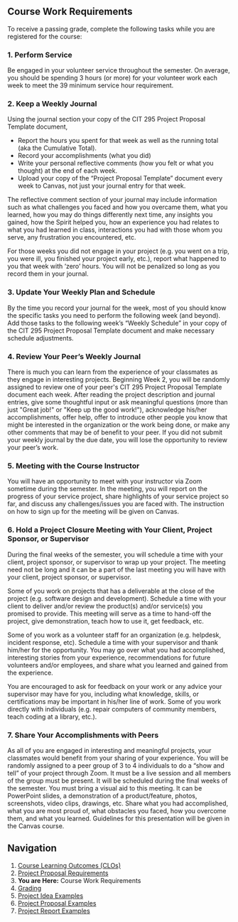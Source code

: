 ## Course Work Requirements
To receive a passing grade, complete the following tasks while you are registered 
for the course:

### 1. Perform Service
Be engaged in your volunteer service throughout the semester. On average, you should
be spending 3 hours (or more) for your volunteer work each week to meet the 39
minimum service hour requirement.

### 2. Keep a Weekly Journal
Using the journal section your copy of the CIT 295 Project Proposal Template document, 
- Report the hours you spent for that week as well as the running total (aka the Cumulative Total).
- Record your accomplishments (what you did)
- Write your personal reflective comments (how you felt or what you thought) at the end of each week. 
- Upload your copy of the “Project Proposal Template” document every week to Canvas, 
not just your journal entry for that week. 

The reflective comment section of your journal may include information such as
what challenges you faced and how you overcame them, what you learned, how you
may do things differently next time, any insights you gained, how the Spirit helped you,
how an experience you had relates to what you had learned in class, interactions you
had with those whom you serve, any frustration you encountered, etc. 

For those weeks you did not engage in your project (e.g. you went on a trip, you were
ill, you finished your project early, etc.), report what happened to you that week with
‘zero’ hours. You will not be penalized so long as you record them in your journal.

### 3. Update Your Weekly Plan and Schedule
By the time you record your journal for the week, most of you should know the specific
tasks you need to perform the following week (and beyond). Add those tasks to the
following week’s “Weekly Schedule” in your copy of the CIT 295 Project Proposal Template 
document and make necessary schedule adjustments.

### 4. Review Your Peer’s Weekly Journal
There is much you can learn from the experience of your classmates as they engage in
interesting projects. Beginning Week 2, you will be randomly assigned to review one of
your peer's CIT 295 Project Proposal Template document each week. After reading
the project description and journal entries, give some thoughtful input or ask meaningful
questions (more than just "Great job!" or "Keep up the good work!"), acknowledge
his/her accomplishments, offer help, offer to introduce other people you know that might be
interested in the organization or the work being done, or make any other comments that
may be of benefit to your peer. If you did not submit your weekly journal by the due
date, you will lose the opportunity to review your peer’s work.

### 5. Meeting with the Course Instructor
You will have an opportunity to meet with your instructor via Zoom sometime during
the semester. In the meeting, you will report on the progress of your service project,
share highlights of your service project so far, and discuss any challenges/issues you are
faced with. The instruction on how to sign up for the meeting will be given on Canvas.

### 6. Hold a Project Closure Meeting with Your Client, Project Sponsor, or Supervisor
During the final weeks of the semester, you will schedule a time with your client, project
sponsor, or supervisor to wrap up your project. The meeting need not be long and it
can be a part of the last meeting you will have with your client, project sponsor, or
supervisor.

Some of you work on projects that has a deliverable at the close of the project (e.g.
software design and development). Schedule a time with your client to deliver and/or review
the product(s) and/or service(s) you promised to provide. This meeting will serve as a time 
to hand-off the project, give demonstration, teach how to use it, get feedback, etc.

Some of you work as a volunteer staff for an organization (e.g. helpdesk, incident response, etc). 
Schedule a time with your supervisor and thank him/her for the opportunity. You may go over
what you had accomplished, interesting stories from your experience, recommendations for 
future volunteers and/or employees, and share what you learned and gained from the experience.

You are encouraged to ask for feedback on your work or any advice your supervisor may have for you, 
including what knowledge, skills, or certifications may be important in his/her line of work.
Some of you work directly with individuals (e.g. repair computers of community
members, teach coding at a library, etc.). 

### 7. Share Your Accomplishments with Peers
As all of you are engaged in interesting and meaningful projects, your classmates would
benefit from your sharing of your experience. You will be randomly assigned to a peer
group of 3 to 4 individuals to do a “show and tell” of your project through Zoom. It
must be a live session and all members of the group must be present. It will be
scheduled during the final weeks of the semester. You must bring a visual aid to this
meeting. It can be PowerPoint slides, a demonstration of a product/feature, photos, screenshots,
video clips, drawings, etc. Share what you had accomplished, what you are most proud
of, what obstacles you faced, how you overcome them, and what you learned. Guidelines for this 
presentation will be given in the Canvas course.

## Navigation
1. [Course Learning Outcomes (CLOs)](https://cit295.github.io)
2. [Project Proposal Requirements](https://cit295.github.io/proposal_requirements)
3. **You are Here:** Course Work Requirements
4. [Grading](https://cit295.github.io/grading)
5. [Project Idea Examples](https://cit295.github.io/project_ideas)
6. [Project Proposal Examples](https://cit295.github.io/proposal_examples)
7. [Project Report Examples](https://cit295.github.io/report_examples)
